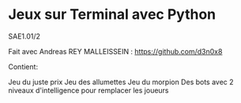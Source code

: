 # Jeux sur Terminal avec Python

SAE1.01/2

Fait avec Andreas REY MALLEISSEIN : https://github.com/d3n0x8

Contient:

Jeu du juste prix
Jeu des allumettes
Jeu du morpion
Des bots avec 2 niveaux d'intelligence pour remplacer les joueurs
